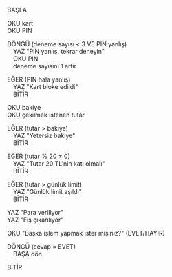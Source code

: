 BAŞLA

OKU kart  
OKU PIN  

DÖNGÜ (deneme sayısı < 3 VE PIN yanlış)  
 YAZ "PIN yanlış, tekrar deneyin"  
 OKU PIN  
 deneme sayısını 1 artır  

EĞER (PIN hala yanlış)  
 YAZ "Kart bloke edildi"  
 BİTİR  

OKU bakiye  
OKU çekilmek istenen tutar  

EĞER (tutar > bakiye)  
 YAZ "Yetersiz bakiye"  
 BİTİR  

EĞER (tutar % 20 ≠ 0)  
 YAZ "Tutar 20 TL'nin katı olmalı"  
 BİTİR  

EĞER (tutar > günlük limit)  
 YAZ "Günlük limit aşıldı"  
 BİTİR  

YAZ "Para veriliyor"  
YAZ "Fiş çıkarılıyor"  

OKU "Başka işlem yapmak ister misiniz?" (EVET/HAYIR)  

DÖNGÜ (cevap = EVET)  
 BAŞA dön  

BİTİR
